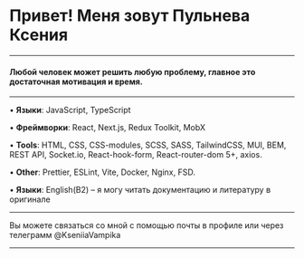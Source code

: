 # Привет! Меня зовут Пульнева Ксения

---
#### Любой человек может решить любую проблему, главное это достаточная мотивация и время.
***

•	**Языки**: JavaScript, TypeScript

•	**Фреймворки**: React, Next.js, Redux Toolkit, MobX

•	**Tools**: HTML, CSS, CSS-modules, SCSS, SASS, TailwindCSS, MUI, BEM, REST API, Socket.io, React-hook-form, React-router-dom 5+, axios.

•	**Other**: Prettier, ESLint, Vite, Docker, Nginx, FSD.

•	**Языки**: English(B2) – я могу читать документацию и литературу в оригинале

 
***

Вы можете связаться со мной с помощью почты в профиле или через телеграмм @KseniiaVampika

***

